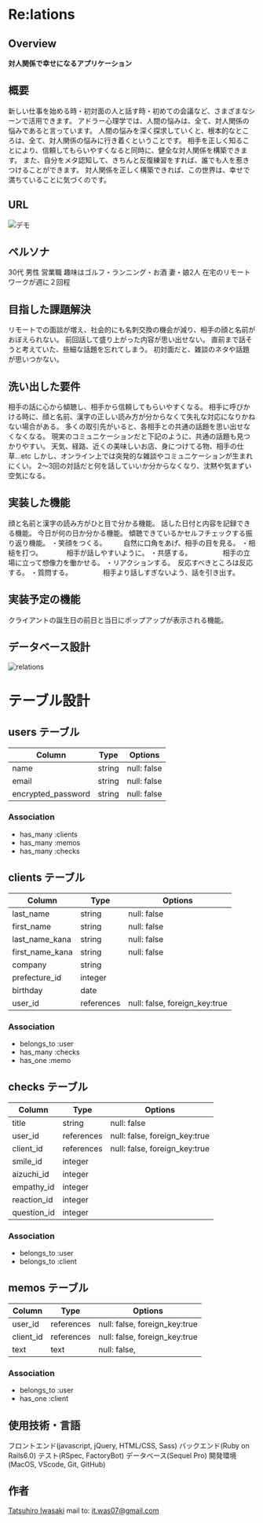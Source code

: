 # Re:lations
 
## Overview
 **対人関係で幸せになるアプリケーション**

## 概要
 新しい仕事を始める時・初対面の人と話す時・初めての会議など、さまざまなシーンで活用できます。
アドラー心理学では、人間の悩みは、全て、対人関係の悩みであると言っています。
人間の悩みを深く探求していくと、根本的なところは、全て、対人関係の悩みに行き着くということです。
相手を正しく知ることにより、信頼してもらいやすくなると同時に、健全な対人関係を構築できます。
また、自分をメタ認知して、きちんと反復練習をすれば、誰でも人を惹きつけることができます。
対人関係を正しく構築できれば、この世界は、幸せで満ちていることに気づくのです。
 
## URL
 
![デモ](https://)
 
## ペルソナ
30代
男性
営業職
趣味はゴルフ・ランニング・お酒
妻・娘2人
在宅のリモートワークが週に２回程

## 目指した課題解決

リモートでの面談が増え、社会的にも名刺交換の機会が減り、相手の顔と名前がおぼえられない。
前回話して盛り上がった内容が思い出せない。
直前まで話そうと考えていた、些細な話題を忘れてしまう。
初対面だと、雑談のネタや話題が思いつかない。

## 洗い出した要件
相手の話に心から傾聴し、相手から信頼してもらいやすくなる。
相手に呼びかける時に、顔と名前、漢字の正しい読み方が分からなくて失礼な対応になりかねない場合がある。
多くの取引先がいると、各相手との共通の話題を思い出せなくなくなる。
現実のコミュニケーションだと下記のように、共通の話題も見つかりやすい。
天気、経路、近くの美味しいお店、身につけてる物、相手の仕草...etc
しかし、オンライン上では突発的な雑談やコミュニケーションが生まれにくい。
2〜3回の対話だと何を話していいか分からなくなり、沈黙や気まずい空気になる。

## 実装した機能
顔と名前と漢字の読み方がひと目で分かる機能。
話した日付と内容を記録できる機能。
今日が何の日か分かる機能。
傾聴できているかセルフチェックする振り返り機能。
・笑顔をつくる。　　　自然に口角をあげ、相手の目を見る。
・相槌を打つ。　　　　相手が話しやすいように。
・共感する。　　　　　相手の立場に立って想像力を働かせる。
・リアクションする。　反応すべきところは反応する。
・質問する。　　　　　相手より話しすぎないよう、話を引き出す。

## 実装予定の機能
クライアントの誕生日の前日と当日にポップアップが表示される機能。

## データベース設計

![relations](https://user-images.githubusercontent.com/72957556/100700575-20730880-33e1-11eb-9b51-56ac6dbc472e.jpeg)

# テーブル設計

## users テーブル

| Column             | Type       | Options     |
| ------------------ | ---------- | ----------- |
| name               | string     | null: false |
| email              | string     | null: false |
| encrypted_password | string     | null: false |


### Association

- has_many  :clients
- has_many  :memos
- has_many  :checks


## clients テーブル

| Column             | Type       | Options                       |
| ------------------ | ---------- | ----------------------------- |
| last_name          | string     | null: false                   |
| first_name         | string     | null: false                   |
| last_name_kana     | string     | null: false                   |
| first_name_kana    | string     | null: false                   |
| company            | string     |                               |
| prefecture_id      | integer    |                               | 
| birthday           | date       |                               |
| user_id            | references | null: false, foreign_key:true |

### Association

- belongs_to  :user
- has_many    :checks
- has_one     :memo


## checks テーブル

| Column            | Type        | Options                        |
| --------------    | ----------- | ------------------------------ |
| title             | string      | null: false                    |
| user_id           | references  | null: false, foreign_key:true  |
| client_id         | references  | null: false, foreign_key:true  |
| smile_id          | integer     |                                |
| aizuchi_id        | integer     |                                |
| empathy_id        | integer     |                                |
| reaction_id       | integer     |                                |
| question_id       | integer     |                                |

### Association

- belongs_to  :user
- belongs_to  :client


## memos テーブル

| Column            | Type       | Options                         |
| ----------------- | ---------- | ------------------------------- |
| user_id           | references | null: false, foreign_key:true   |
| client_id         | references | null: false, foreign_key:true   |
| text              | text       | null: false,                    | 


### Association

- belongs_to :user
- has_one :client

## 使用技術・言語
フロントエンド(javascript, jQuery, HTML/CSS, Sass)
バックエンド(Ruby on Rails6.0)
テスト(RSpec, FactoryBot)
データベース(Sequel Pro)
開発環境(MacOS, VScode, Git, GitHub)

## 作者
 
[Tatsuhiro Iwasaki](https://iwasatat.com/)
mail to: it.was07@gmail.com